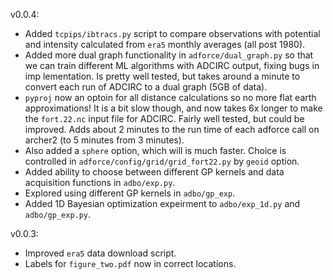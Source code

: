 v0.0.4:
- Added `tcpips/ibtracs.py` script to compare observations with potential and intensity calculated from `era5` monthly averages (all post 1980).
- Added more dual graph functionality in `adforce/dual_graph.py` so that we can train different ML algorithms with ADCIRC output, fixing bugs in imp lementation. Is pretty well tested, but takes around a minute to convert each run of ADCIRC to a dual graph (5GB of data).
- `pyproj` now an optoin for all distance calculations so no more flat earth approximations! It is a bit slow though, and now takes 6x longer to make the `fort.22.nc` input file for ADCIRC. Fairly well tested, but could be improved. Adds about 2 minutes to the run time of each adforce call on archer2 (to 5 minutes from 3 minutes).
- Also added a `sphere` option, which will is much faster. Choice is controlled in `adforce/config/grid/grid_fort22.py` by `geoid` option.
- Added ability to choose between different GP kernels and data acquisition functions in `adbo/exp.py`.
- Explored using different GP kernels in `adbo/gp_exp`.
- Added 1D Bayesian optimization expeirment to `adbo/exp_1d.py` and `adbo/gp_exp.py`.

v0.0.3:
- Improved `era5` data download script.
- Labels for `figure_two.pdf` now in correct locations.
